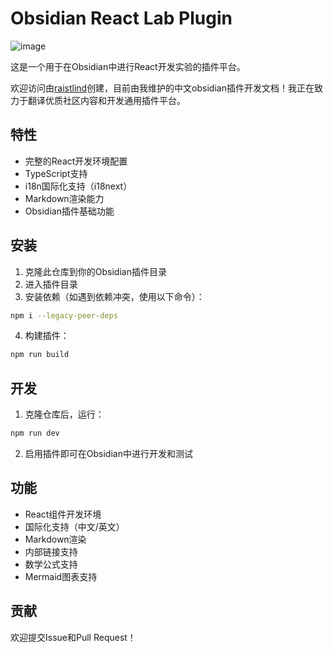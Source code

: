 # Obsidian React Lab Plugin

![image](https://github.com/user-attachments/assets/c027cd55-13ea-4504-a918-8195ee9c44dc)

这是一个用于在Obsidian中进行React开发实验的插件平台。

欢迎访问由[raistlind](https://raistlind.github.io/obsidian-dev-docs-zh/)创建，目前由我维护的中文obsidian插件开发文档！我正在致力于翻译优质社区内容和开发通用插件平台。

## 特性

- 完整的React开发环境配置
- TypeScript支持
- i18n国际化支持（i18next）
- Markdown渲染能力
- Obsidian插件基础功能

## 安装

1. 克隆此仓库到你的Obsidian插件目录
2. 进入插件目录
3. 安装依赖（如遇到依赖冲突，使用以下命令）：
```bash
npm i --legacy-peer-deps
```
4. 构建插件：
```bash
npm run build
```

## 开发

1. 克隆仓库后，运行：
```bash
npm run dev
```

2. 启用插件即可在Obsidian中进行开发和测试

## 功能

- React组件开发环境
- 国际化支持（中文/英文）
- Markdown渲染
- 内部链接支持
- 数学公式支持
- Mermaid图表支持

## 贡献

欢迎提交Issue和Pull Request！

